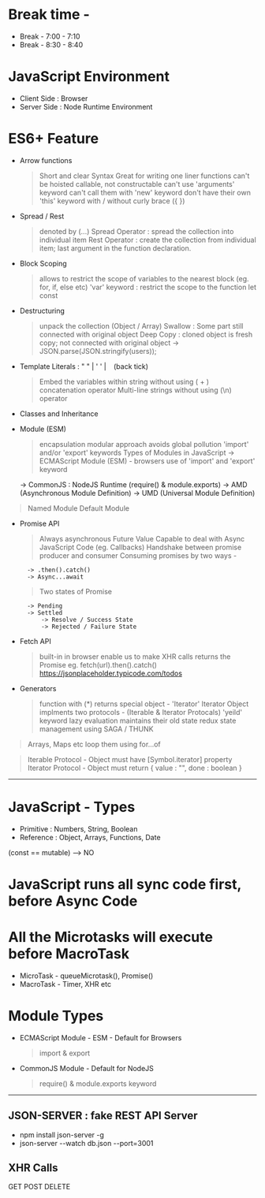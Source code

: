 # Break time -

- Break - 7:00 - 7:10
- Break - 8:30 - 8:40

# JavaScript Environment

- Client Side : Browser
- Server Side : Node Runtime Environment

# ES6+ Feature

- Arrow functions

  > Short and clear Syntax
  > Great for writing one liner functions
  > can't be hoisted
  > callable, not constructable
  > can't use 'arguments' keyword
  > can't call them with 'new' keyword
  > don't have their own 'this' keyword
  > with / without curly brace ({ })

- Spread / Rest

  > denoted by (...)
  > Spread Operator : spread the collection into individual item
  > Rest Operator : create the collection from individual item; last argument in the function declaration.

- Block Scoping

  > allows to restrict the scope of variables to the nearest block (eg. for, if, else etc)
  > 'var' keyword : restrict the scope to the function
  > let
  > const

- Destructuring

  > unpack the collection (Object / Array)
  > Swallow : Some part still connected with original object
  > Deep Copy : cloned object is fresh copy; not connected with original object
  > -> JSON.parse(JSON.stringify(users));

- Template Literals : " " | ' ' | ` ` (back tick)

  > Embed the variables within string without using ( + ) concatenation operator
  > Multi-line strings without using (\n) operator

- Classes and Inheritance

- Module (ESM)

  > encapsulation
  > modular approach
  > avoids global pollution
  > 'import' and/or 'export' keywords
  > Types of Modules in JavaScript
  > -> ECMAScript Module (ESM) - browsers
  > use of 'import' and 'export' keyword

  -> CommonJS : NodeJS Runtime (require() & module.exports)
  -> AMD (Asynchronous Module Definition)
  -> UMD (Universal Module Definition)

> Named Module
> Default Module

- Promise API

  > Always asynchronous
  > Future Value
  > Capable to deal with Async JavaScript Code (eg. Callbacks)
  > Handshake between promise producer and consumer
  > Consuming promises by two ways -

        -> .then().catch()
        -> Async...await

  > Two states of Promise

        -> Pending
        -> Settled
            -> Resolve / Success State
            -> Rejected / Failure State

- Fetch API

  > built-in in browser
  > enable us to make XHR calls
  > returns the Promise
  > eg. fetch(url).then().catch()
  > https://jsonplaceholder.typicode.com/todos

- Generators
  > function with (\*)
  > returns special object - 'Iterator'
  > Iterator Object implments two protocols - (Iterable & Iterator Protocals)
  > 'yeild' keyword
  > lazy evaluation
  > maintains their old state
  > redux state management using SAGA / THUNK

> Arrays, Maps etc loop them using for...of

> Iterable Protocol - Object must have [Symbol.iterator] property
> Iterator Protocol - Object must return { value : "", done : boolean }

---

# JavaScript - Types

- Primitive : Numbers, String, Boolean
- Reference : Object, Arrays, Functions, Date

(const == mutable) --> NO

# JavaScript runs all sync code first, before Async Code

# All the Microtasks will execute before MacroTask

- MicroTask - queueMicrotask(), Promise()
- MacroTask - Timer, XHR etc

# Module Types

- ECMAScript Module - ESM - Default for Browsers

  > import & export

- CommonJS Module - Default for NodeJS
  > require() & module.exports keyword

---

## JSON-SERVER : fake REST API Server

- npm install json-server -g
- json-server --watch db.json --port=3001

## XHR Calls

GET
POST
DELETE
